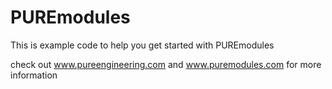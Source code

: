 # PUREmodules

This is example code to help you get started with PUREmodules

check out www.pureengineering.com and www.puremodules.com for more information
